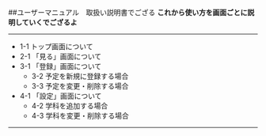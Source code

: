 ##ユーザーマニュアル　取扱い説明書でござる
__これから使い方を画面ごとに説明していくでござるよ__  

******  
- 1-1 トップ画面について
- 2-1 「見る」画面について
- 3-1 「登録」画面について
    - 3-2 予定を新規に登録する場合
    - 3-3 予定を変更・削除する場合
- 4-1 「設定」画面について
    - 4-2 学科を追加する場合
    - 4-3 学科を変更・削除する場合  
******


